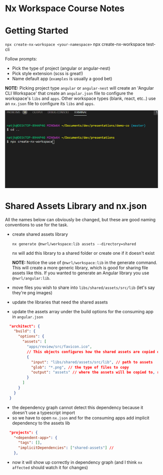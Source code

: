 
# Nx Workspace Course Notes
# Getting Started

 `npx create-nx-workspace <your-namespace>`
  npx create-nx-workspace test-cli

  Follow prompts:
  - Pick the type of project (angular or angular-nest)
  - Pick style extension (scss is great!)
  - Name default app (`examples` is usually a good bet)

  **NOTE:** Picking project type `angular` or `angular-nest` will create an 'Angular CLI Workspace' that create an `angular.json` file to configure the workspace's `libs` and `apps`. Other workspace types (blank, react, etc..) use an `nx.json` file to configure its `libs` and `apps`.

<img width="800" src="./gifs/create-nx-workspace.gif">

# Shared Assets Library and nx.json

  All the names below can obviously be changed, but these are good naming conventions to use for the task.
  - create shared assets library

    `nx generate @nwrl/workspace:lib assets --directory=shared`

    nx will add this library to a shared folder or create one if it doesn't exist

    **NOTE:** Notice the use of `@nwrl/workspace:lib` in the generate command. This will create a more generic library, which is good for sharing file assets like this. If you wanted to generate an Angular library you use `@nwrl/angular:lib`.

  - move files you wish to share into `libs/shared/assets/src/lib` (let's say they're png images)
  - update the libraries that need the shared assets
  - update the assets array under the build options for the consuming app in `angular.json`

  ```json
    "architect": {
      "build": {
        "options": {
          "assets": [
            "apps/review/src/favicon.ico",
            // This objects configures how the shared assets are copied over to the consuming app
            {
              "input": "libs/shared/assets/src/lib", // path to assets
              "glob": "*.png", // the type of files to copy
              "output": "assets" // where the assets will be copied to, relative to app root
            }
          ]
        }
      }
    }
  ```
  - the dependency graph cannot detect this dependency because it doesn't use a typescript import
  - so we have to open `nx.json` and for the consuming apps add implicit dependency to the assets lib
  ```json
    "projects": {
      "<dependent-app>": {
        "tags": [],
        "implicitDependencies": ["shared-assets"] //
      },
  ```
  - now it will show up correctly in dependency graph (and I think `nx affected` should watch it for changes)

